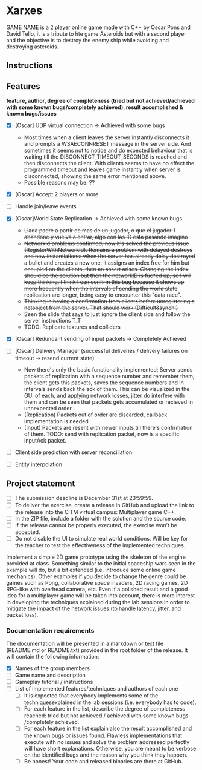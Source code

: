 # Xarxes

GAME NAME is a 2 player online game made with C++ by Oscar Pons and David Tello, it is a tribute to hte game Asteroids but with a second player and the objective is to destroy the enemy ship while avoiding and destroying asteroids.

## Instructions


## Features
**feature, author, degree of completeness (tried but not achieved/achieved with some known bugs/completely achieved), result accomplished & known bugs/issues**
* [x] [Oscar] UDP virtual connection -> Achieved with some bugs
  * Most times when a client leaves the server instantly disconnects it and prompts a WSAECONNRESET message in the server side. And sometimes it seems not to notice and do expected behaviour that is waiting till the DISCONNECT_TIMEOUT_SECONDS is reached and then disconnects the client. With clients seems to have no effect the programmed timeout and leaves game instantly when server is disconnected, showing the same error mentioned above.
  * Possible reasons may be: ??
* [x] [Oscar] Accept 2 players or more
* [ ] Handle join/leave events
* [x] [Oscar]World State Replication -> Achieved with some known bugs
    * ~~Liada padre a partir de mas de un jugador, o que el jugador 1 abandone y vuelva a entrar, algo con las ID esta pasando imagino~~
	* ~~NetworkId problems confirmed, now it's solved the previous issue (RegisterWithNetworkId). Remains a problem with delayed destroys and new instantiations: when the server has already delay destroyed a bullet and creates a new one, it assigns an index free for him but occupied on the clients, then an assert arises. Changing the index should be the solution but then the networkID is fuc*ed up, so I will keep thinking. I think I can confirm this bug because it shows up more frecuently when the intervals of sending the world state replication are longer, being easy to encounter this "data race".~~
	* ~~Thinking in having a confirmation from clients before unregistering a netobject from the server. That should work (Difficult&synch!)~~
	* Seen the slide that says to just ignore the client side and follow the server instructions T_T
	* TODO: Replicate textures and colliders
* [x] [Oscar] Redundant sending of input packets -> Completely Achieved
* [ ] [Oscar] Delivery Manager (successful deliveries / delivery failures on timeout -> resend current state)
	* Now there's only the basic functionality implemented: Server sends packets of replication with a sequence number and remember them, the client gets this packets, saves the sequence numbers and in intervals sends back the ack of them. This can be visualized in the GUI of each, and applying network losses, jitter do interfere with them and can be seen that packets gets accumulated or recieved in unnexpected order.
	* (Replication) Packets out of order are discarded, callback implementation is needed
	* (Input) Packets are resent with newer inputs till there's confirmation of them. TODO: send with replication packet, now is a specific inputAck packet.
* [ ] Client side prediction with server reconciliation
* [ ] Entity interpolation


## Project statement

* [ ] The submission deadline is December 31st at 23:59:59.
* [ ] To deliver the exercise, create a release in GitHub and upload the link to the release into the CITM virtual campus: Multiplayer game C++.
* [ ] In the ZIP file, include a folder with the solution and the source code.
* [ ] If the release cannot be properly executed, the exercise won’t be accepted.
* [ ] Do not disable the UI to simulate real world conditions. Will be key for the teacher to test the effectiveness of the implemented techniques.

Implement a simple 2D game prototype using the skeleton of the engine provided at class. Something similar to the initial spaceship wars seen in the example will do, but a bit extended (i.e. introduce some online game mechanics). Other examples if you decide to change the genre could be games such as Pong, collaborative space invaders, 2D racing games, 2D RPG-like
with overhead camera, etc.
Even if a polished result and a good idea for a multiplayer game will be taken into account, there is more interest in developing the techniques explained during the lab sessions in order to mitigate the impact of the network issues (to handle latency, jitter, and packet loss).

### Documentation requirements
The documentation will be presented in a markdown or text file (README.md or README.txt) provided in the root folder of the release. It will contain the following information:
* [x] Names of the group members
* [ ] Game name and description
* [ ] Gameplay tutorial / instructions
* [ ] List of implemented features/techniques and authors of each one
    * [ ] It is expected that everybody implements some of the techniquesexplained in the lab sessions (i.e. everybody has to code).
    * [ ] For each feature in the list, describe the degree of completeness reached: tried but not achieved / achieved with some known bugs /completely achieved.
    * [ ] For each feature in the list explain also the result accomplished and the known bugs or issues found. Flawless implementations that execute with no issues and solve the problem addressed perfectly will have short explanations. Otherwise, you are meant to be verbose on the identified bugs and the reason why you think they happen. 
    * [ ] Be honest! Your code and released binaries are there at GitHub.